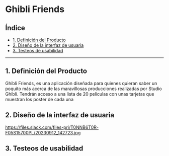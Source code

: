 # Ghibli Friends

## Índice

* [1. Definición del Producto](#1-definición-del-producto)
* [2. Diseño de la interfaz de usuaria](#2-resumen-del-proyecto)
* [3. Testeos de usabilidad](#3-Testeos-de-usabilidad)


***

## 1. Definición del Producto
Ghibli Friends, es una aplicación diseñada para quienes quieran saber un poquito más acerca de las maravillosas producciones realizadas por Studio Ghibli. 
Tendrán acceso a una lista de 20 peliculas con unas tarjetas que muestran los poster de cada una 



## 2. Diseño de la interfaz de usuaria
https://files.slack.com/files-pri/T0NNB6T0R-F05S15700PL/20230912_142723.jpg


## 3. Testeos de usabilidad


